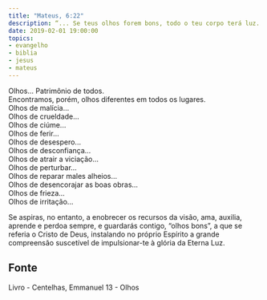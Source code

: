 ```yaml
---
title: "Mateus, 6:22"
description: “... Se teus olhos forem bons, todo o teu corpo terá luz...” – Jesus
date: 2019-02-01 19:00:00
topics: 
- evangelho
- biblia
- jesus
- mateus
---
```


Olhos... Patrimônio de todos.  
Encontramos, porém, olhos diferentes em todos os lugares.  
Olhos de malícia...  
Olhos de crueldade...  
Olhos de ciúme...  
Olhos de ferir...  
Olhos de desespero...  
Olhos de desconfiança...  
Olhos de atrair a viciação...  
Olhos de perturbar...  
Olhos de reparar males alheios...  
Olhos de desencorajar as boas obras...  
Olhos de frieza...  
Olhos de irritação...  

Se aspiras, no entanto, a enobrecer os recursos da visão, ama, auxilia, aprende
e perdoa sempre, e guardarás contigo, “olhos bons”, a que se referia o Cristo de
Deus, instalando no próprio Espírito a grande compreensão suscetível de
impulsionar-te à glória da Eterna Luz.

## Fonte
Livro - Centelhas, Emmanuel
13 - Olhos
